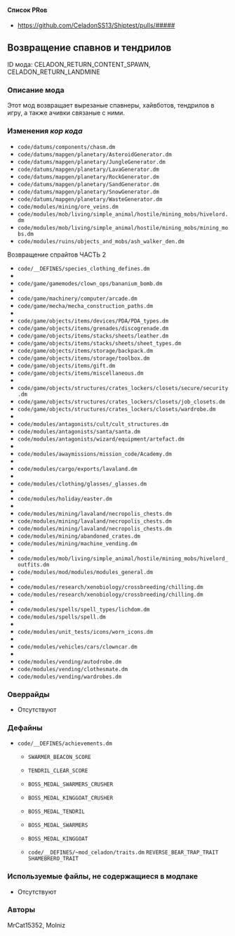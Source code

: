 
#### Список PRов

- https://github.com/CeladonSS13/Shiptest/pulls/#####
<!--
  Ссылки на PRы, связанные с модом:
  - Создание
  - Большие изменения
-->

<!-- Название мода. Не важно на русском или на английском. -->
## Возвращение спавнов и тендрилов

ID мода: CELADON_RETURN_CONTENT_SPAWN, CELADON_RETURN_LANDMINE
<!--
  Название модпака прописными буквами, СОЕДИНЁННЫМИ_ПОДЧЁРКИВАНИЕМ,
  которое ты будешь использовать для обозначения файлов.
  При запуске скрипта выставляется автоматически.
-->

### Описание мода

Этот мод возвращает вырезаные спавнеры, хайвботов, тендрилов в игру, а также ачивки связаные с ними.
<!--
  Что он делает, что добавляет: что, куда, зачем и почему - всё здесь.
  А также любая полезная информация.
-->

### Изменения *кор кода*

- `code/datums/components/chasm.dm`
- `code/datums/mapgen/planetary/AsteroidGenerator.dm`
- `code/datums/mapgen/planetary/JungleGenerator.dm`
- `code/datums/mapgen/planetary/LavaGenerator.dm`
- `code/datums/mapgen/planetary/RockGenerator.dm`
- `code/datums/mapgen/planetary/SandGenerator.dm`
- `code/datums/mapgen/planetary/SnowGenerator.dm`
- `code/datums/mapgen/planetary/WasteGenerator.dm`
- `code/modules/mining/ore_veins.dm`
- `code/modules/mob/living/simple_animal/hostile/mining_mobs/hivelord.dm`
- `code/modules/mob/living/simple_animal/hostile/mining_mobs/mining_mobs.dm`
- `code/modules/ruins/objects_and_mobs/ash_walker_den.dm`

Возвращение спрайтов ЧАСТЬ 2
- `code/__DEFINES/species_clothing_defines.dm`
- 
- `code/game/gamemodes/clown_ops/bananium_bomb.dm`
- 
- `code/game/machinery/computer/arcade.dm`
- `code/game/mecha/mecha_construction_paths.dm`
- 
- `code/game/objects/items/devices/PDA/PDA_types.dm`
- `code/game/objects/items/grenades/discogrenade.dm`
- `code/game/objects/items/stacks/sheets/leather.dm`
- `code/game/objects/items/stacks/sheets/sheet_types.dm`
- `code/game/objects/items/storage/backpack.dm`
- `code/game/objects/items/storage/toolbox.dm`
- `code/game/objects/items/gift.dm`
- `code/game/objects/items/miscellaneous.dm`
- 
- `code/game/objects/structures/crates_lockers/closets/secure/security.dm`
- `code/game/objects/structures/crates_lockers/closets/job_closets.dm`
- `code/game/objects/structures/crates_lockers/closets/wardrobe.dm`
- 
- `code/modules/antagonists/cult/cult_structures.dm`
- `code/modules/antagonists/santa/santa.dm`
- `code/modules/antagonists/wizard/equipment/artefact.dm`
- 
- `code/modules/awaymissions/mission_code/Academy.dm`
- 
- `code/modules/cargo/exports/lavaland.dm`
- 
- `code/modules/clothing/glasses/_glasses.dm`
- 
- `code/modules/holiday/easter.dm`
- 
- `code/modules/mining/lavaland/necropolis_chests.dm`
- `code/modules/mining/lavaland/necropolis_chests.dm`
- `code/modules/mining/lavaland/necropolis_chests.dm`
- `code/modules/mining/abandoned_crates.dm`
- `code/modules/mining/machine_vending.dm`
- 
- `code/modules/mob/living/simple_animal/hostile/mining_mobs/hivelord_outfits.dm`
- `code/modules/mod/modules/modules_general.dm`
- 
- `code/modules/research/xenobiology/crossbreeding/chilling.dm`
- `code/modules/research/xenobiology/crossbreeding/chilling.dm`
- 
- `code/modules/spells/spell_types/lichdom.dm`
- `code/modules/spells/spell.dm`
- 
- `code/modules/unit_tests/icons/worn_icons.dm`
- 
- `code/modules/vehicles/cars/clowncar.dm`
- 
- `code/modules/vending/autodrobe.dm`
- `code/modules/vending/clothesmate.dm`
- `code/modules/vending/wardrobes.dm`


<!--
  Если вы редактировали какие-либо процедуры или переменные в кор коде,
  они должны быть указаны здесь.
  Нужно указать и файл, и процедуры/переменные.

  Изменений нет - напиши "Отсутствуют"
  Примеры: `code/modules/mob/living.dm`: `proc/overriden_proc`, `var/overriden_var`
-->

### Оверрайды

- Отсутствуют
<!--
  Если ты добавлял новый модульный оверрайд, его нужно указать здесь.
  Здесь указываются оверрайды в твоём моде и папке `_master_files`

  Изменений нет - напиши "Отсутствуют"
  Примеры: 
  - `mods/_master_files/sound/my_cool_sound.ogg`
  - `mods/_master_files/code/my_modular_override.dm`: `proc/overriden_proc`, `var/overriden_var`
-->

### Дефайны

- `code/__DEFINES/achievements.dm`
  - `SWARMER_BEACON_SCORE`
  - `TENDRIL_CLEAR_SCORE`
  - `BOSS_MEDAL_SWARMERS_CRUSHER`
  - `BOSS_MEDAL_KINGGOAT_CRUSHER`
  - `BOSS_MEDAL_TENDRIL`
  - `BOSS_MEDAL_SWARMERS`
  - `BOSS_MEDAL_KINGGOAT`
  
  - `code/__DEFINES/~mod_celadon/traits.dm`
		`REVERSE_BEAR_TRAP_TRAIT`
		`SHAMEBRERO_TRAIT`
<!--
  Если требовалось добавить какие-либо дефайны, укажи файлы,
  в которые ты их добавил, а также перечисли имена.
  И то же самое, если ты используешь дефайны, определённые другим модом.

  Не используешь - напиши "Отсутствуют"
  Примеры: `code/__defines/~mod_celadon/return_content.dm`: `RETURN_CONTENT_SPEED_MULTIPLIER`, `RETURN_CONTENT_SPEED_BASE`
-->

### Используемые файлы, не содержащиеся в модпаке

- Отсутствуют
<!--
  Будь то немодульный файл или модульный файл, который не содержится в папке,
  принадлежащей этому конкретному моду, он должен быть упомянут здесь.
  Хорошими примерами являются иконки или звуки, которые используются одновременно
  несколькими модулями, или что-либо подобное.
  Примеры: `mods/_master_files/icons/obj/alien.dmi`
-->

### Авторы

MrCat15352, Molniz
<!--
  Здесь находится твой никнейм
  Если работал совместно - никнеймы тех, кто помогал.
  В случае порта чего-либо должна быть ссылка на источник.
-->
